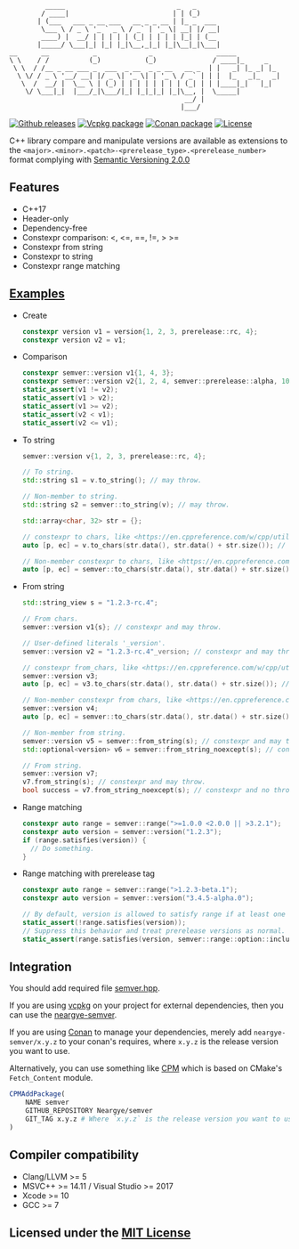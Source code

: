 ```text
         _____                            _   _
        / ____|                          | | (_)
       | (___   ___ _ __ ___   __ _ _ __ | |_ _  ___
        \___ \ / _ \ '_ ` _ \ / _` | '_ \| __| |/ __|
        ____) |  __/ | | | | | (_| | | | | |_| | (__
       |_____/ \___|_| |_| |_|\__,_|_| |_|\__|_|\___|
__      __           _             _                _____
\ \    / /          (_)           (_)              / ____|_     _
 \ \  / /__ _ __ ___ _  ___  _ __  _ _ __   __ _  | |   _| |_ _| |_
  \ \/ / _ \ '__/ __| |/ _ \| '_ \| | '_ \ / _` | | |  |_   _|_   _|
   \  /  __/ |  \__ \ | (_) | | | | | | | | (_| | | |____|_|   |_|
    \/ \___|_|  |___/_|\___/|_| |_|_|_| |_|\__, |  \_____|
                                            __/ |
                                           |___/
```

[![Github releases](https://img.shields.io/github/release/Neargye/semver.svg)](https://github.com/Neargye/semver/releases)
[![Vcpkg package](https://img.shields.io/badge/Vcpkg-package-blueviolet)](https://github.com/microsoft/vcpkg/tree/master/ports/neargye-semver)
[![Conan package](https://img.shields.io/badge/Conan-package-blueviolet)](https://conan.io/center/neargye-semver)
[![License](https://img.shields.io/github/license/Neargye/semver.svg)](LICENSE)

C++ library compare and manipulate versions are available as extensions to the `<major>.<minor>.<patch>-<prerelease_type>.<prerelease_number>` format complying with [Semantic Versioning 2.0.0](https://semver.org)

## Features

* C++17
* Header-only
* Dependency-free
* Constexpr comparison: <, <=, ==, !=, > >=
* Constexpr from string
* Constexpr to string
* Constexpr range matching

## [Examples](example/)

* Create

  ```cpp
  constexpr version v1 = version{1, 2, 3, prerelease::rc, 4};
  constexpr version v2 = v1;
  ```

* Сomparison

  ```cpp
  constexpr semver::version v1{1, 4, 3};
  constexpr semver::version v2{1, 2, 4, semver::prerelease::alpha, 10};
  static_assert(v1 != v2);
  static_assert(v1 > v2);
  static_assert(v1 >= v2);
  static_assert(v2 < v1);
  static_assert(v2 <= v1);
  ```

* To string

  ```cpp
  semver::version v{1, 2, 3, prerelease::rc, 4};

  // To string.
  std::string s1 = v.to_string(); // may throw.

  // Non-member to string.
  std::string s2 = semver::to_string(v); // may throw.

  std::array<char, 32> str = {};

  // constexpr to chars, like <https://en.cppreference.com/w/cpp/utility/to_chars>.
  auto [p, ec] = v.to_chars(str.data(), str.data() + str.size()); // constexpr and no throw.

  // Non-member constexpr to chars, like <https://en.cppreference.com/w/cpp/utility/to_chars>.
  auto [p, ec] = semver::to_chars(str.data(), str.data() + str.size(), v); // constexpr and no throw.
  ```

* From string

  ```cpp
  std::string_view s = "1.2.3-rc.4";

  // From chars.
  semver::version v1{s}; // constexpr and may throw.

  // User-defined literals '_version'.
  semver::version v2 = "1.2.3-rc.4"_version; // constexpr and may throw.

  // constexpr from_chars, like <https://en.cppreference.com/w/cpp/utility/from_chars>.
  semver::version v3;
  auto [p, ec] = v3.to_chars(str.data(), str.data() + str.size()); // constexpr and no throw.

  // Non-member constexpr from chars, like <https://en.cppreference.com/w/cpp/utility/from_chars>.
  semver::version v4;
  auto [p, ec] = semver::to_chars(str.data(), str.data() + str.size(), v4); // constexpr and no throw.

  // Non-member from string.
  semver::version v5 = semver::from_string(s); // constexpr and may throw.
  std::optional<version> v6 = semver::from_string_noexcept(s); // constexpr and no throw.

  // From string.
  semver::version v7;
  v7.from_string(s); // constexpr and may throw.
  bool success = v7.from_string_noexcept(s); // constexpr and no throw.
  ```
  
* Range matching

  ```cpp
  constexpr auto range = semver::range(">=1.0.0 <2.0.0 || >3.2.1");
  constexpr auto version = semver::version("1.2.3");
  if (range.satisfies(version)) {
    // Do something.
  }
  ```
  
* Range matching with prerelease tag

  ```cpp
  constexpr auto range = semver::range(">1.2.3-beta.1");
  constexpr auto version = semver::version("3.4.5-alpha.0");

  // By default, version is allowed to satisfy range if at least one comparator with the same [major, minor, patch] has a prerelease tag.
  static_assert(!range.satisfies(version));
  // Suppress this behavior and treat prerelease versions as normal.
  static_assert(range.satisfies(version, semver::range::option::include_prerelease));
  ```
  
## Integration

You should add required file [semver.hpp](include/semver.hpp).

If you are using [vcpkg](https://github.com/Microsoft/vcpkg/) on your project for external dependencies, then you can use the [neargye-semver](https://github.com/microsoft/vcpkg/tree/master/ports/neargye-semver).

If you are using [Conan](https://www.conan.io/) to manage your dependencies, merely add `neargye-semver/x.y.z` to your conan's requires, where `x.y.z` is the release version you want to use.


Alternatively, you can use something like [CPM](https://github.com/TheLartians/CPM) which is based on CMake's `Fetch_Content` module.

```cmake
CPMAddPackage(
    NAME semver
    GITHUB_REPOSITORY Neargye/semver
    GIT_TAG x.y.z # Where `x.y.z` is the release version you want to use.
)
```

## Compiler compatibility

* Clang/LLVM >= 5
* MSVC++ >= 14.11 / Visual Studio >= 2017
* Xcode >= 10
* GCC >= 7

## Licensed under the [MIT License](LICENSE)
